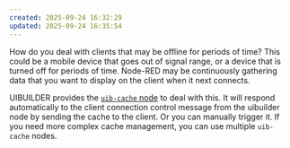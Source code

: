 ```yaml
---
created: 2025-09-24 16:32:29
updated: 2025-09-24 16:35:54
---
```

How do you deal with clients that may be offline for periods of time? This could be a mobile device that goes out of signal range, or a device that is turned off for periods of time. Node-RED may be continuously gathering data that you want to display on the client when it next connects.

UIBUILDER provides the [`uib-cache` node](nodes/uib-cache) to deal with this. It will respond automatically to the client connection control message from the uibuilder node by sending the cache to the client. Or you can manually trigger it. If you need more complex cache management, you can use multiple `uib-cache` nodes.
